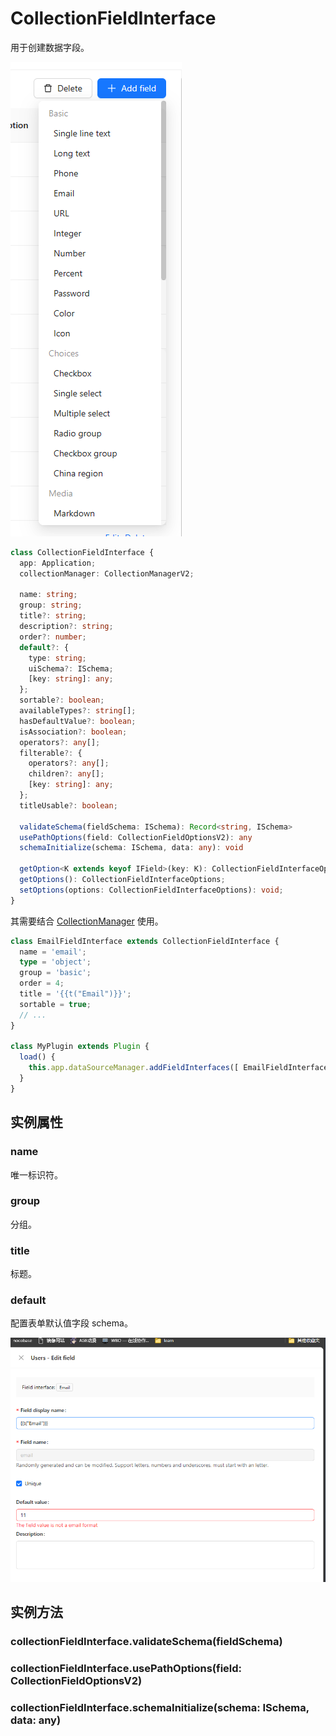 # CollectionFieldInterface

用于创建数据字段。

![](./images/collection-field-interface.png)

```ts
class CollectionFieldInterface {
  app: Application;
  collectionManager: CollectionManagerV2;

  name: string;
  group: string;
  title?: string;
  description?: string;
  order?: number;
  default?: {
    type: string;
    uiSchema?: ISchema;
    [key: string]: any;
  };
  sortable?: boolean;
  availableTypes?: string[];
  hasDefaultValue?: boolean;
  isAssociation?: boolean;
  operators?: any[];
  filterable?: {
    operators?: any[];
    children?: any[];
    [key: string]: any;
  };
  titleUsable?: boolean;

  validateSchema(fieldSchema: ISchema): Record<string, ISchema>
  usePathOptions(field: CollectionFieldOptionsV2): any
  schemaInitialize(schema: ISchema, data: any): void

  getOption<K extends keyof IField>(key: K): CollectionFieldInterfaceOptions[K]
  getOptions(): CollectionFieldInterfaceOptions;
  setOptions(options: CollectionFieldInterfaceOptions): void;
}
```

其需要结合 [CollectionManager](./collection-field-interface-manager.md) 使用。

```ts
class EmailFieldInterface extends CollectionFieldInterface {
  name = 'email';
  type = 'object';
  group = 'basic';
  order = 4;
  title = '{{t("Email")}}';
  sortable = true;
  // ...
}

class MyPlugin extends Plugin {
  load() {
    this.app.dataSourceManager.addFieldInterfaces([ EmailFieldInterface ]);
  }
}
```

## 实例属性

### name

唯一标识符。

### group

分组。

### title

标题。

### default

配置表单默认值字段 schema。

![](./images/collection-field-interface-form.png)


## 实例方法

### collectionFieldInterface.validateSchema(fieldSchema)


### collectionFieldInterface.usePathOptions(field: CollectionFieldOptionsV2)


### collectionFieldInterface.schemaInitialize(schema: ISchema, data: any)

